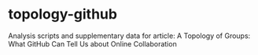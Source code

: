 # topology-github
Analysis scripts and supplementary data for article: A Topology of Groups: What GitHub Can Tell Us about Online Collaboration
